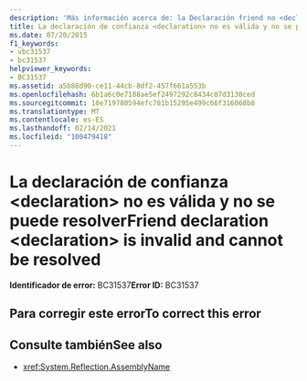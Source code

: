 ```yaml
---
description: 'Más información acerca de: la Declaración friend no <declaration> es válida y no se puede resolver'
title: La declaración de confianza <declaration> no es válida y no se puede resolver
ms.date: 07/20/2015
f1_keywords:
- vbc31537
- bc31537
helpviewer_keywords:
- BC31537
ms.assetid: a5b88d90-ce11-44cb-8df2-457f661a553b
ms.openlocfilehash: 6b1a6c0e7188ae5ef2497292c8434c07d3130ced
ms.sourcegitcommit: 10e719780594efc781b15295e499c66f316068b8
ms.translationtype: MT
ms.contentlocale: es-ES
ms.lasthandoff: 02/14/2021
ms.locfileid: "100479418"
---
```

# <a name="friend-declaration-declaration-is-invalid-and-cannot-be-resolved"></a><span data-ttu-id="987cb-103">La declaración de confianza \<declaration> no es válida y no se puede resolver</span><span class="sxs-lookup"><span data-stu-id="987cb-103">Friend declaration \<declaration> is invalid and cannot be resolved</span></span>

<span data-ttu-id="987cb-104">**Identificador de error:** BC31537</span><span class="sxs-lookup"><span data-stu-id="987cb-104">**Error ID:** BC31537</span></span>

## <a name="to-correct-this-error"></a><span data-ttu-id="987cb-105">Para corregir este error</span><span class="sxs-lookup"><span data-stu-id="987cb-105">To correct this error</span></span>

## <a name="see-also"></a><span data-ttu-id="987cb-106">Consulte también</span><span class="sxs-lookup"><span data-stu-id="987cb-106">See also</span></span>

- <xref:System.Reflection.AssemblyName>
